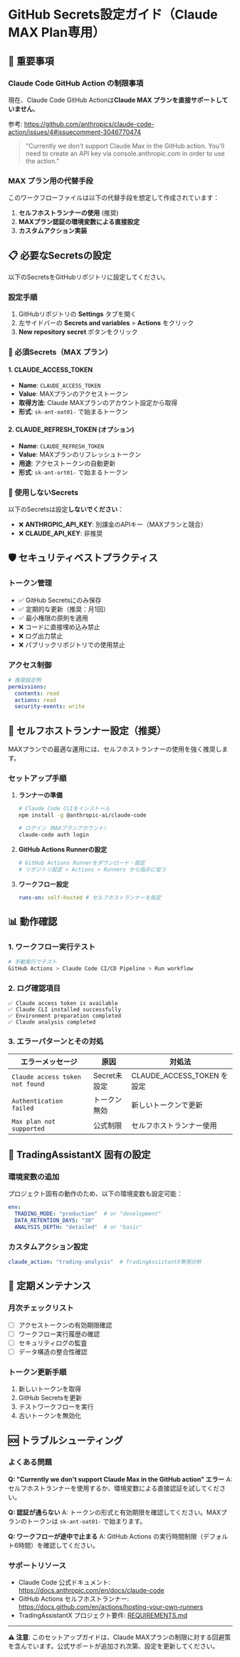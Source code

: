 # GitHub Secrets設定ガイド（Claude MAX Plan専用）

## 🚨 重要事項

### Claude Code GitHub Action の制限事項
現在、Claude Code GitHub Actionは**Claude MAX プランを直接サポートしていません**。

参考: https://github.com/anthropics/claude-code-action/issues/4#issuecomment-3046770474

> "Currently we don't support Claude Max in the GitHub action. You'll need to create an API key via console.anthropic.com in order to use the action."

### MAX プラン用の代替手段

このワークフローファイルは以下の代替手段を想定して作成されています：

1. **セルフホストランナーの使用** (推奨)
2. **MAXプラン認証の環境変数による直接設定**
3. **カスタムアクション実装**

## 📋 必要なSecretsの設定

以下のSecretsをGitHubリポジトリに設定してください。

### 設定手順

1. GitHubリポジトリの **Settings** タブを開く
2. 左サイドバーの **Secrets and variables** > **Actions** をクリック
3. **New repository secret** ボタンをクリック

### 🔑 必須Secrets（MAX プラン）

#### 1. CLAUDE_ACCESS_TOKEN
- **Name**: `CLAUDE_ACCESS_TOKEN`
- **Value**: MAXプランのアクセストークン
- **取得方法**: Claude MAXプランのアカウント設定から取得
- **形式**: `sk-ant-oat01-` で始まるトークン

#### 2. CLAUDE_REFRESH_TOKEN (オプション)
- **Name**: `CLAUDE_REFRESH_TOKEN`
- **Value**: MAXプランのリフレッシュトークン
- **用途**: アクセストークンの自動更新
- **形式**: `sk-ant-ort01-` で始まるトークン

### 🚫 使用しないSecrets

以下のSecretsは設定**しないでください**：
- ❌ **ANTHROPIC_API_KEY**: 別課金のAPIキー（MAXプランと競合）
- ❌ **CLAUDE_API_KEY**: 非推奨

## 🛡️ セキュリティベストプラクティス

### トークン管理
- ✅ GitHub Secretsにのみ保存
- ✅ 定期的な更新（推奨：月1回）
- ✅ 最小権限の原則を適用
- ❌ コードに直接埋め込み禁止
- ❌ ログ出力禁止
- ❌ パブリックリポジトリでの使用禁止

### アクセス制御
```yaml
# 推奨設定例
permissions:
  contents: read
  actions: read
  security-events: write
```

## 🔧 セルフホストランナー設定（推奨）

MAXプランでの最適な運用には、セルフホストランナーの使用を強く推奨します。

### セットアップ手順

1. **ランナーの準備**
   ```bash
   # Claude Code CLIをインストール
   npm install -g @anthropic-ai/claude-code
   
   # ログイン（MAXプランアカウント）
   claude-code auth login
   ```

2. **GitHub Actions Runnerの設定**
   ```bash
   # GitHub Actions Runnerをダウンロード・設定
   # リポジトリ設定 > Actions > Runners から指示に従う
   ```

3. **ワークフロー設定**
   ```yaml
   runs-on: self-hosted # セルフホストランナーを指定
   ```

## 📊 動作確認

### 1. ワークフロー実行テスト
```bash
# 手動実行でテスト
GitHub Actions > Claude Code CI/CD Pipeline > Run workflow
```

### 2. ログ確認項目
```
✅ Claude access token is available
✅ Claude CLI installed successfully  
✅ Environment preparation completed
✅ Claude analysis completed
```

### 3. エラーパターンとその対処

| エラーメッセージ | 原因 | 対処法 |
|-----------------|------|--------|
| `Claude access token not found` | Secret未設定 | CLAUDE_ACCESS_TOKEN を設定 |
| `Authentication failed` | トークン無効 | 新しいトークンで更新 |
| `Max plan not supported` | 公式制限 | セルフホストランナー使用 |

## 🚀 TradingAssistantX 固有の設定

### 環境変数の追加
プロジェクト固有の動作のため、以下の環境変数も設定可能：

```yaml
env:
  TRADING_MODE: "production"  # or "development"
  DATA_RETENTION_DAYS: "30"
  ANALYSIS_DEPTH: "detailed"  # or "basic"
```

### カスタムアクション設定
```yaml
claude_action: "trading-analysis"  # TradingAssistantX専用分析
```

## 🔄 定期メンテナンス

### 月次チェックリスト
- [ ] アクセストークンの有効期限確認
- [ ] ワークフロー実行履歴の確認
- [ ] セキュリティログの監査
- [ ] データ構造の整合性確認

### トークン更新手順
1. 新しいトークンを取得
2. GitHub Secretsを更新
3. テストワークフローを実行
4. 古いトークンを無効化

## 🆘 トラブルシューティング

### よくある問題

**Q: "Currently we don't support Claude Max in the GitHub action" エラー**
A: セルフホストランナーを使用するか、環境変数による直接認証を試してください。

**Q: 認証が通らない**
A: トークンの形式と有効期限を確認してください。MAXプランのトークンは `sk-ant-oat01-` で始まります。

**Q: ワークフローが途中で止まる**
A: GitHub Actions の実行時間制限（デフォルト6時間）を確認してください。

### サポートリソース
- Claude Code 公式ドキュメント: https://docs.anthropic.com/en/docs/claude-code
- GitHub Actions セルフホストランナー: https://docs.github.com/en/actions/hosting-your-own-runners
- TradingAssistantX プロジェクト要件: [REQUIREMENTS.md](../REQUIREMENTS.md)

---

**⚠️ 注意**: このセットアップガイドは、Claude MAXプランの制限に対する回避策を含んでいます。公式サポートが追加され次第、設定を更新してください。